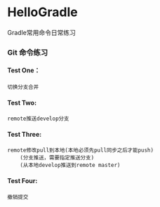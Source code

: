# HelloGradle
Gradle常用命令日常练习


### Git 命令练习

#### Test One：

    切换分支合并

#### Test Two:

    remote推送develop分支
    
#### Test Three:

    remote修改pull到本地(本地必须先pull同步之后才能push)
        (分支推送，需要指定推送分支)
        (从本地develop推送到remote master)

#### Test Four:

    撤销提交